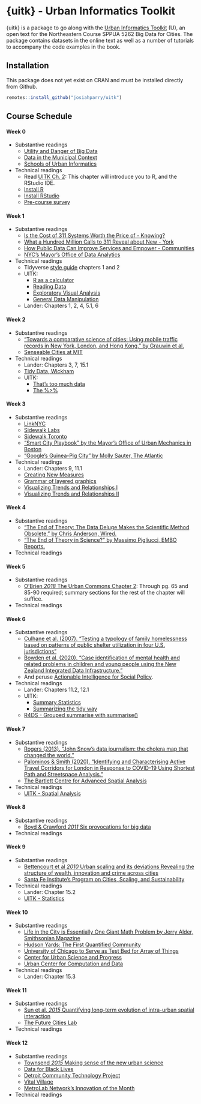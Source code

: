 {uitk} - Urban Informatics Toolkit
================

{uitk} is a package to go along with the [Urban Informatics
Toolkit](https://ui.josiahparry.com) (U), an open text for the
Northeastern Course SPPUA 5262 Big Data for Cities. The package contains
datasets in the online text as well as a number of tutorials to
accompany the code examples in the book.

## Installation

This package does not yet exist on CRAN and must be installed directly
from Github.

``` r
remotes::install_github("josiahparry/uitk")
```

## Course Schedule

#### Week 0

-   Substantive readings
    -   [Utility and Danger of Big
        Data](https://ui.josiahparry.com/the-utility-and-danger-of-big-data.html)
    -   [Data in the Municipal
        Context](https://ui.josiahparry.com/data-in-the-municipal-context.html)
    -   [Schools of Urban
        Informatics](https://ui.josiahparry.com/approaches-to-and-schools-of-urban-informatics.html)
-   Technical readings
    -   Read [UITK Ch. 2](https://ui.josiahparry.com/the-basics.html):
        This chapter will introduce you to R, and the RStudio IDE.
    -   [Install R](https://cran.r-project.org/)
    -   [Install
        RStudio](https://rstudio.com/products/rstudio/download/#download)
    -   [Pre-course
        survey](https://docs.google.com/forms/d/e/1FAIpQLSfh7ciTP7omaGBysRDrt9mskov8nXSe2Yx5MYNtZXm76_ARSw/viewform?usp=sf_link)

#### Week 1

-   Substantive readings
    -   [Is the Cost of 311 Systems Worth the Price of -
        Knowing?](http://www.governing.com/topics/urban/gov-311-systems-cost.html)
    -   [What a Hundred Million Calls to 311 Reveal about New -
        York](http://www.wired.com/2010/11/ff_311_new_york/)
    -   [How Public Data Can Improve Services and Empower -
        Communities](https://scholars.org/brief/how-public-data-can-improve-services-and-empower-communit-%20ies)
    -   [NYC’s Mayor’s Office of Data
        Analytics](http://www1.nyc.gov/site/analytics/index.page)
-   Technical readings
    -   Tidyverse [style guide](https://style.tidyverse.org/) chapters 1
        and 2
    -   UITK:
        -   [R as a
            calculator](https://ui.josiahparry.com/r-as-a-calculator.html)
        -   [Reading Data](https://ui.josiahparry.com/reading-data.html)
        -   [Exploratory Visual
            Analysis](https://ui.josiahparry.com/exploratory-visual-analysis.html)
        -   [General Data
            Manipulation](https://ui.josiahparry.com/general-data-manipulation.html)
    -   Lander: Chapters 1, 2, 4, 5.1, 6

#### Week 2

-   Substantive readings
    -   [“Towards a comparative science of cities: Using mobile traffic
        records in New York, London, and Hong Kong.” by Grauwin et
        al.](https://northeastern.instructure.com/courses/65223/files/6696609/download?wrap=1)
    -   [Senseable Cities at MIT](http://senseable.mit.edu/)
-   Technical readings
    -   Lander: Chapters 3, 7, 15.1
    -   [Tidy Data,
        Wickham](https://vita.had.co.nz/papers/tidy-data.pdf)
    -   UITK:
        -   [That’s too much
            data](https://ui.josiahparry.com/thats-too-much-data.html)
        -   [The %&gt;%](https://ui.josiahparry.com/the-pipe.html)

#### Week 3

-   Substantive readings
    -   [LinkNYC](https://www.link.nyc/)
    -   [Sidewalk Labs](https://www.sidewalklabs.com/)
    -   [Sidewalk Toronto](https://www.sidewalktoronto.ca/)
    -   [“Smart City Playbook” by the Mayor’s Office of Urban Mechanics
        in Boston](https://monum.github.io/playbook/)
    -   [“Google’s Guinea-Pig City” by Molly Sauter, The
        Atlantic](https://www.theatlantic.com/technology/archive/2018/02/googles-guinea-pig-city/552932/)
-   Technical readings
    -   Lander: Chapters 9, 11.1
    -   [Creating New
        Measures](https://ui.josiahparry.com/creating-new-measures.html)
    -   [Grammar of layered
        graphics](https://ui.josiahparry.com/layered-i.html)
    -   [Visualizing Trends and Relationships
        I](https://ui.josiahparry.com/visualizing-trends-and-relationships.html)
    -   [Visualizing Trends and Relationships
        II](https://ui.josiahparry.com/grammer-of-layered-graphics-ii.html)

#### Week 4

-   Substantive readings
    -   [“The End of Theory: The Data Deluge Makes the Scientific Method
        Obsolete,” by Chris Anderson,
        Wired.](https://www.wired.com/2008/06/pb-theory/)
    -   [“The End of Theory in Science?” by Massimo Pigliucci, EMBO
        Reports.](https://northeastern.instructure.com/courses/65223/files/6696415/download?wrap=1)
-   Technical readings

#### Week 5

-   Substantive readings
    -   [O’Brien *2018* The Urban Commons Chapter
        2](https://northeastern.instructure.com/courses/65223/files/6696416/download?wrap=1):
        Through pg. 65 and 85-90 required; summary sections for the rest
        of the chapter will suffice.
-   Technical readings

#### Week 6

-   Substantive readings
    -   [Culhane et al. (2007). “Testing a typology of family
        homelessness based on patterns of public shelter utilization in
        four U.S.
        jurisdictions”](https://northeastern.instructure.com/courses/65223/files/6696418/download?wrap=1)
    -   [Bowden et al. (2020). “Case identification of mental health and
        related problems in children and young people using the New
        Zealand Integrated Data
        Infrastructure.”](https://northeastern.instructure.com/courses/65223/files/6696419/download?wrap=1)
    -   And peruse [Actionable Intelligence for Social
        Policy](https://www.aisp.upenn.edu/).
-   Technical readings
    -   Lander: Chapters 11.2, 12.1
    -   UITK:
        -   [Summary
            Statistics](https://ui.josiahparry.com/summary-statistics.html)
        -   [Summarizing the tidy
            way](https://ui.josiahparry.com/summarizing-the-tidy-way.html)
    -   [R4DS - Grouped summarise with
        summarise()](https://r4ds.had.co.nz/transform.html#grouped-summaries-with-summarise)

#### Week 7

-   Substantive readings
    -   [Rogers (2013). “John Snow’s data journalism: the cholera map
        that changed the
        world.”](https://www.theguardian.com/news/datablog/2013/mar/15/john-snow-cholera-map)
    -   [Palominos & Smith (2020). “Identifying and Characterising
        Active Travel Corridors for London in Response to COVID-19 Using
        Shortest Path and Streetspace
        Analysis.”](https://www.ucl.ac.uk/bartlett/casa/sites/bartlett/files/casa_working_paper_222_2.pdf)
    -   [The Bartlett Centre for Advanced Spatial
        Analysis](http://www.bartlett.ucl.ac.uk/casa)
-   Technical readings
    -   [UITK - Spatial
        Analysis](https://ui.josiahparry.com/spatial-analysis.html)

#### Week 8

-   Substantive readings
    -   [Boyd & Crawford *2011* Six provocations for big
        data](https://northeastern.instructure.com/courses/65223/files/6696695/download?wrap=1)
-   Technical readings

#### Week 9

-   Substantive readings
    -   [Bettencourt et al *2010* Urban scaling and its deviations
        Revealing the structure of wealth, innovation and crime across
        cities](https://northeastern.instructure.com/courses/65223/files/6696725/download?wrap=1)
    -   [Santa Fe Institute’s Program on Cities, Scaling, and
        Sustainability](https://www.santafe.edu/research/projects/cities-scaling-sustainability)
-   Technical readings
    -   Lander: Chapter 15.2
    -   [UITK - Statistics](https://ui.josiahparry.com/statistics.html)

#### Week 10

-   Substantive readings
    -   [Life in the City is Essentially One Giant Math Problem by Jerry
        Alder, Smithsonian
        Magazine](http://www.smithsonianmag.com/innovation/life-in-the-city-is-essentially-one-giant-math-problem-37759041/?c=y?no-ist&no-ist)
    -   [Hudson Yards: The First Quantified
        Community](http://cusp.nyu.edu/press-release/nyu-cusp-related-companies-oxford-properties-group-team-create-first-quantified-community-united-states-hudson-yards/)
    -   [University of Chicago to Serve as Test Bed for Array of
        Things](http://www.urbanccd.org/news/2015/7/15/university-of-chicago-to-serve-as-test-bed-for-array-of-things-project)
    -   [Center for Urban Science and Progress](http://cusp.nyu.edu/)
    -   [Urban Center for Computation and Data](https://urbanccd.org/)
-   Technical readings
    -   Lander: Chapter 15.3

#### Week 11

-   Substantive readings
    -   [Sun et al. *2015* Quantifying long-term evolution of
        intra-urban spatial
        interaction](https://northeastern.instructure.com/courses/23734/files/5408106/download?wrap=1)
    -   [The Future Cities Lab](http://www.fcl.ethz.ch/)
-   Technical readings

#### Week 12

-   Substantive readings
    -   [Townsend *2015* Making sense of the new urban
        science](https://northeastern.instructure.com/courses/23734/files/5409841/download?wrap=1)
    -   [Data for Black Lives](http://db4l.org/)
    -   [Detroit Community Technology
        Project](https://detroitcommunitytech.org/)
    -   [Vital Village](https://www.vitalvillage.org/)
    -   [MetroLab Network’s Innovation of the
        Month](https://metrolabnetwork.org/projects/innovation-of-the-month/)
-   Technical readings
